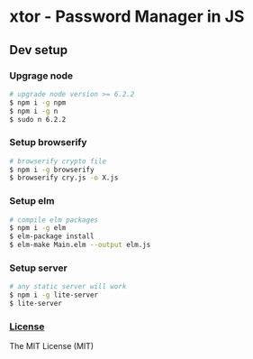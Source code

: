 # xtor - Password Manager in JS
## Dev setup
### Upgrage node
```sh
# upgrade node version >= 6.2.2
$ npm i -g npm
$ npm i -g n
$ sudo n 6.2.2
```

### Setup browserify
```sh
# browserify crypto file
$ npm i -g browserify
$ browserify cry.js -o X.js
```

### Setup elm
```sh
# compile elm packages
$ npm i -g elm
$ elm-package install
$ elm-make Main.elm --output elm.js
```

### Setup server
```sh
# any static server will work
$ npm i -g lite-server
$ lite-server
```

### [License](/LICENSE)
The MIT License (MIT)

